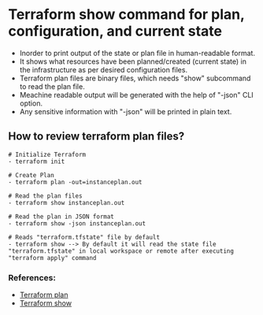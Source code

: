 # Terraform show command for plan, configuration, and current state
- Inorder to print output of the state or plan file in human-readable format.
- It shows what resources have been planned/created (current state) in the infrastructure as per desired configuration files.
- Terraform plan files are binary files, which needs "show" subcommand to read the plan file.
- Meachine readable output will be generated with the help of "-json" CLI option.
- Any sensitive information with "-json" will be printed in plain text.

## How to review terraform plan files?
```
# Initialize Terraform
- terraform init

# Create Plan
- terraform plan -out=instanceplan.out

# Read the plan files
- terraform show instanceplan.out

# Read the plan in JSON format
- terraform show -json instanceplan.out

# Reads "terraform.tfstate" file by default
- terraform show --> By default it will read the state file "terraform.tfstate" in local workspace or remote after executing "terraform apply" command
```

### References:
- [Terraform plan](https://www.terraform.io/docs/cli/commands/plan.html#out-filename)
- [Terraform show](https://www.terraform.io/docs/cli/commands/show.html)